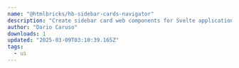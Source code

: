 ```yaml
---
name: "@htmlbricks/hb-sidebar-cards-navigator"
description: "Create sidebar card web components for Svelte applications."
author: "Dario Caruso"
downloads: 1
updated: "2025-03-09T03:10:39.165Z"
tags: 
  - ui
---
```

